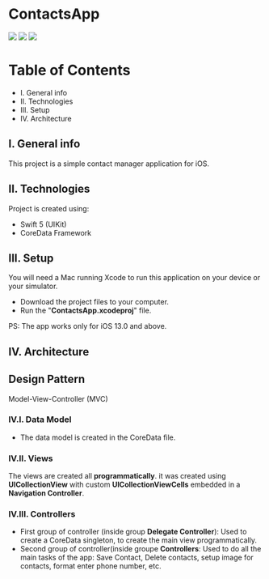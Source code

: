 # ContactsApp

![](./Gif_Images/animation1.gif)
![](./Gif_Images/animation2.gif)
![](./Gif_Images/animation3.gif)

# Table of Contents
* I.	  General info
* II. 	Technologies
* III.	Setup
* IV.	  Architecture

## I. General info
This project is a simple contact manager application for iOS.
	
## II. Technologies
Project is created using:
- Swift 5 (UIKit)
- CoreData Framework
	
## III. Setup
You will need a Mac running Xcode to run this application on your device or your simulator.
* Download the project files to your computer.
* Run the "**ContactsApp.xcodeproj**" file.

PS: The app works only for iOS 13.0 and above.


## IV. Architecture

## Design Pattern
Model-View-Controller (MVC)

### IV.I. Data Model
* The data model is created in the CoreData file.

### IV.II. Views
The views are created all **programmatically**. it was created using **UICollectionView** with custom **UICollectionViewCells** embedded in a **Navigation Controller**.

### IV.III. Controllers
* First group of controller (inside group **Delegate Controller**): Used to create a CoreData singleton, to create the main view programmatically.
* Second group of controller(inside groupe **Controllers**: Used to do all the main tasks of the app: Save Contact, Delete contacts, setup image for contacts, format enter phone number, etc.
